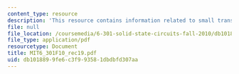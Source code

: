 ```yaml
---
content_type: resource
description: 'This resource contains information related to small translinear design. '
file: null
file_location: /coursemedia/6-301-solid-state-circuits-fall-2010/db1018899fe6c3f993581dbdbfd307aa_MIT6_301F10_rec19.pdf
file_type: application/pdf
resourcetype: Document
title: MIT6_301F10_rec19.pdf
uid: db101889-9fe6-c3f9-9358-1dbdbfd307aa
---
```

